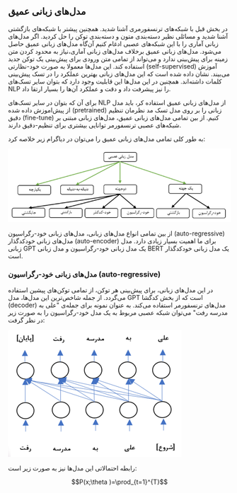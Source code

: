 ## مدل‌های زبانی عمیق

در بخش قبل با شبکه‌های ترنسفورمری آشنا شدید. همچنین پیشتر با شبکه‌های بازگشتی آشنا شدید و مسائلی نظیر دسته‌بندی متون و دسته‌بندی توکن را حل کردید. اگر مدل‌های زبانی آماری را با این شبکه‌های عصبی ادغام کنیم آن‌گاه مدل‌های زبانی عمیق حاصل می‌شود. مدل‌های زبانی عمیق برخلاف مدل‌های زبانی آماری،نیاز به محدود کردن متن زمینه برای پیش‌بینی ندارد و می‌تواند از تمامی متن ورودی برای پیش‌بینی یک توکن جدید استفاده کند. این مدل‌ها معمولا به صورت خود-نظارتی (self-supervised) آموزش می‌بیند. نشان داده شده است که این مدل‌های زبانی بهترین عملکرد را در تسک پیش‌بینی کلمات داشته‌اند. همچنین در این مدل‌ها این قابلیت وجود دارد که بتوان سایر تسک‌های NLP را نیز پیشرفت داد و دقت و عملکرد آن‌ها را بسیار ارتقا داد. 

برای آن که بتوان در سایر تسک‌های NLP از مدل‌های زبانی عمیق استفاده کر، باید مدل از پیش‌اموزش داده شده‌ (pretrained) زبانی را بر روی مدل تسک مد نظرمان تنظیم دقیق (fine-tune) کنیم. از بین تمامی مدل‌های زبانی عمیق، مدل‌های زبانی مبتنی بر شبکه‌های عصبی ترنسفورمر توانایی بیشتری برای تنظیم-دقیق دارند.

به طور کلی تمامی مدل‌های زبانی عمیق را می‌توان در دیاگرام زیر خلاصه کرد:

![](./deep_lm.png)



از بین تمامی انواع مدل‌های زبانی، مدل‌های زبانی خود-رگراسیون (auto-regressive)  مدل‌های زبانی خودکدگذار (auto-encoder) برای ما اهمیت بسیار زیادی دارد. مدل زبانی GPT یک مدل زبانی خود-رگراسیون و مدل زبانی BERT یک مدل زبانی خودکدگذار است.



### مدل‌های زبانی خود-رگراسیون (auto-regressive)

در این مدل‌های زبانی، برای پیش‌بینی هر توکن، از تمامی توکن‌های پیشین استفاده می‌گردد. از جمله شاخص‌ترین این مدل‌ها، مدل GPT است که از بخش کدگشا (decoder) مدل‌های ترنسفورمر استفاده می‌کند. به عنوان نمونه برای جمله‌ی "علی به مدرسه رفت" می‌توان شبکه عصبی مربوط به یک مدل خود-رگراسیون را به صورت زیر در نظر گرفت:

![](auto-regressive.png)

رابطه احتمالاتی این مدل‌ها نیز به صورت زیر است:

$$P(x;\theta )=\prod_{t=1}^{T}$$